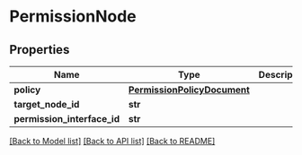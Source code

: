 # PermissionNode

## Properties
Name | Type | Description | Notes
------------ | ------------- | ------------- | -------------
**policy** | [**PermissionPolicyDocument**](PermissionPolicyDocument.md) |  | [optional] 
**target_node_id** | **str** |  | [optional] 
**permission_interface_id** | **str** |  | [optional] 

[[Back to Model list]](../README.md#documentation-for-models) [[Back to API list]](../README.md#documentation-for-api-endpoints) [[Back to README]](../README.md)


